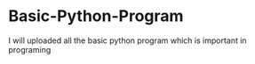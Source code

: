 # Basic-Python-Program
I will uploaded all the basic python program which is important in programing
